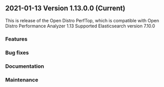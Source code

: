 ## 2021-01-13 Version 1.13.0.0 (Current)

This is release of the Open Distro PerfTop, which is compatible with Open Distro Performance Analyzer 1.13
Supported Elasticsearch version 7.10.0

### Features

### Bug fixes

### Documentation

### Maintenance
